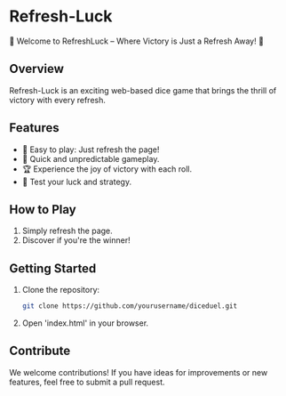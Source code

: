 # Refresh-Luck

🎲 Welcome to RefreshLuck – Where Victory is Just a Refresh Away! 🎲

## Overview

Refresh-Luck is an exciting web-based dice game that brings the thrill of victory with every refresh. 

## Features

- 🚀 Easy to play: Just refresh the page!
- 🎉 Quick and unpredictable gameplay.
- 🏆 Experience the joy of victory with each roll.
- 🎲 Test your luck and strategy.

## How to Play

1. Simply refresh the page.
2. Discover if you're the winner!

## Getting Started

1. Clone the repository:

   ```bash
   git clone https://github.com/yourusername/diceduel.git
   ```

2. Open 'index.html' in your browser.

## Contribute

We welcome contributions! If you have ideas for improvements or new features, feel free to submit a pull request.
